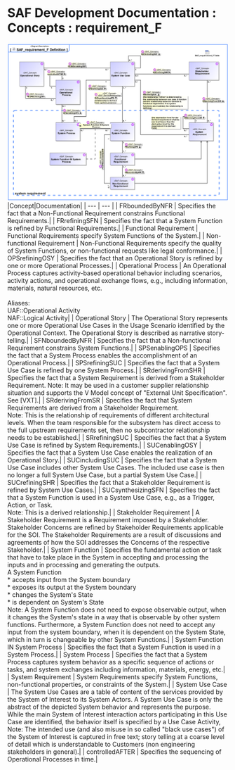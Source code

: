 # SAF Development Documentation : Concepts : requirement_F 
![SAF_requirement_F Definition.svg](./diagrams/SAF_requirement_F-Definition.svg)
|Concept|Documentation|
| --- | --- |
| FRboundedByNFR | Specifies the fact that a Non-Functional Requirement constrains Functional Requirements.|
| FRrefiningSFN | Specifies the fact that a System Function is refined by Functional Requirements.|
| Functional Requirement | Functional Requirements specify System Functions of the System.|
| Non-functional Requirement | Non-Functional Requirements specify the quality of System Functions, or non-functional requests like legal conformance.|
| OPSrefiningOSY | Specifies the fact that an Operational Story is refined by one or more Operational Processes.|
| Operational Process | An Operational Process captures activity-based operational behavior including scenarios, activity actions, and operational exchange flows, e.g., including information, materials, natural resources, etc.<br><br>Aliases:<br>UAF::Operational Activity<br>NAF::Logical Activity|
| Operational Story | The Operational Story represents one or more Operational Use Cases in the Usage Scenario identified by the Operational Context. The Operational Story is described as narrative story-telling.|
| SFNboundedByNFR | Specifies the fact that a Non-functional Requirement constrains System Functions.|
| SPSenablingOPS | Specifies the fact that a System Process enables the accomplishment of an Operational Process.|
| SPSrefiningSUC | Specifies the fact that a System Use Case is refined by one System Process.|
| SRderivingFromSHR | Specifies the fact that a System Requirement is derived from a Stakeholder Requirement. Note: It may be used in a customer supplier relationship situation and supports the V Model concept of "External Unit Specification". See [VXT].|
| SRderivingFromSR | Specifies the fact that System Requirements are derived from a Stakeholder Requirement. <br>Note: This is the relationship of requirements of different architectural levels. When the team responsible for the subsystem has direct access to the full upstream requirements set, then no subcontractor relationship needs to be established.|
| SRrefiningSUC | Specifies the fact that a System Use Case is refined by System Requirements.|
| SUCenablingOSY | Specifies the fact that a System Use Case enables the realization of an Operational Story.|
| SUCincludingSUC | Specifies the fact that a System Use Case includes other System Use Cases. The included use case is then no longer a full System Use Case, but a partial System Use Case.|
| SUCrefiningSHR | Specifies the fact that a Stakeholder Requirement is refined by System Use Cases.|
| SUCsynthesizingSFN | Specifies the fact that a System Function is used in a System Use Case, e.g., as a Trigger, Action, or Task. <br>Note: This is a derived relationship.|
| Stakeholder Requirement | A Stakeholder Requirement is a Requirement imposed by a Stakeholder. Stakeholder Concerns are refined by Stakeholder Requirements applicable for the SOI. The Stakeholder Requirements are a result of discussions and agreements of how the SOI addresses the Concerns of the respective Stakeholder.|
| System Function | Specifies the fundamental action or task that have to take place in the System in accepting and processing the<br>inputs and in processing and generating the outputs.<br>A System Function<br> * accepts input from the System boundary <br> * exposes its output at the System boundary<br> * changes the System's State<br> * is dependent on System's State<br>Note: A System Function does not need to expose observable output, when it changes the System's state in a way that is observable by other system functions. Furthermore, a System Function does not need to accept any input from the system boundary, when it is dependent on the System State, which in turn is changeable by other System Functions.|
| System Function IN System Process | Specifies the fact that a System Function is used in a System Process.|
| System Process | Specifies the fact that a System Process captures system behavior as a specific sequence of actions or tasks, and system exchanges including information, materials, energy, etc.|
| System Requirement | System Requirements specify System Functions, non-functional properties, or constraints of the System.|
| System Use Case | The System Use Cases are a table of content of the services provided by the System of Interest to its System Actors. A System Use Case is only the abstract of the depicted System behavior and represents the purpose. While the main System of Interest interaction actors participating in this Use Case are identified, the behavior itself is specified by a Use Case Activity, <br>Note: The intended use (and also misuse in so called "black use cases") of the System of Interest is captured in free text; story telling at a coarse level of detail which is understandable to Customers (non engineering stakeholders in general).|
| controlledAFTER | Specifies the sequencing of Operational Processes in time.|

